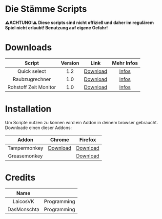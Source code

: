 # Die Stämme Scripts
**⚠️ACHTUNG!⚠️
Diese scripts sind nicht offiziell und daher im regulärem Spiel nicht erlaubt!
Benutzung auf eigene Gefahr!**


# Downloads
| Script | Version | Link | Mehr Infos |
| :---: | :---: | :---: | :---: |
| Quick select | 1.2 | [Download](https://github.com/LaicosVK/DSS/raw/main/scripts/Quick%20select/Quick%20select.user.js) | [Infos](https://github.com/LaicosVK/DSS/blob/main/scripts/Quick%20select/info.md) |
| Raubzugrechner | 1.0 | [Download](https://github.com/LaicosVK/DSS/raw/main/scripts/Raubzugrechner/Raubzugrechner.user.js) | [Infos](https://github.com/LaicosVK/DSS/blob/main/scripts/Raubzugrechner/info.md) |
| Rohstoff Zeit Monitor | 1.0 | [Download](https://github.com/LaicosVK/DSS/raw/main/scripts/Rohstoff%20Zeit%20Monitor/Rohstoff%20Zeit%20Monitor.user.js) | [Infos](https://github.com/LaicosVK/DSS/blob/main/scripts/Rohstoff%20Zeit%20Monitor/info.md) |

# Installation
Um Scripte nutzen zu können wird ein Addon in deinem browser gebraucht.
Downloade einen dieser Addons:

| Addon | Chrome | Firefox |
| :------------: | :------------: | :------------: |
| Tampermonkey | [Download](https://chrome.google.com/webstore/detail/tampermonkey/dhdgffkkebhmkfjojejmpbldmpobfkfo?hl=de) | [Download](https://addons.mozilla.org/en-US/firefox/addon/tampermonkey/?utm_source=addons.mozilla.org&utm_medium=referral&utm_content=search) |
| Greasemonkey | | [Download](https://addons.mozilla.org/en-US/firefox/addon/greasemonkey/) |

# Credits
| Name |  |
| :---: | :---: |
| LaicosVK | Programming |
| DasMonschta | Programming |
